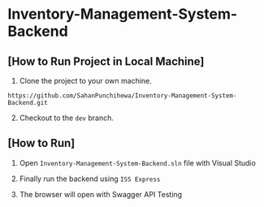 # Inventory-Management-System-Backend

## [How to Run Project in Local Machine]

1. Clone the project to your own machine. <br>

```
https://github.com/SahanPunchihewa/Inventory-Management-System-Backend.git
```

2. Checkout to the `dev` branch. <br>

## [How to Run]

1. Open `Inventory-Management-System-Backend.sln` file with Visual Studio

2. Finally run the backend using `ISS Express` 

3. The browser will open with Swagger API Testing